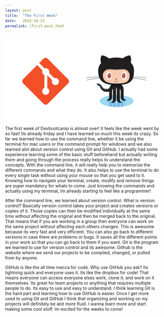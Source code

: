 ```yaml
---
layout: post
title:  "The First Week"
date:   2015-10-23
permalink: /first-post.html
---
```

<span class="image featured"><img src="/images/github1.jpg" alt=""></span>
The first week of Devbootcamp is almost over! It feels like the week went by so fast! Its already friday and I have learned so much this week its crazy. So far we learned how to use the command line, whether it be using the terminal for mac users or the command prompt for windows and we also learned alot about version control using Git and GitHub. I actually had some experience learning some of the basic stuff beforehand but actually writing them and going through the process really helps to understand the concepts. With the command line, it will really help you to memorize the different commands and what they do. It also helps to use the terminal to do every single task without using your mouse so that you get used to it. Knowing how to navigate your terminal, create, modify and remove things are super mandatory for whats to come. Just knowing the commands and actually using my terminal, Im already starting to feel like a programmer!

After the command line, we learned about version control. What is version control? Basically version control takes your project and creates versions or copies of it. Those copies can then be modified individually at the same time without affecting the original and then be merged back to the original. That means that if you are working in a group then everyone can work on the same project without affecting each others changes. This is awesome because its very fast and very efficient. You can also go back to different versions in case there are problems or bugs. It saves all the different points in your work so that you can go back to them if you want. Git is the program we learned to use for version control and its awesome. Github is the website where we send our projects to be compiled, changed, or pulled from by anyone.

GitHub is like the all time mecca for code. Why use GitHub you ask? Its lightning quick and everyone uses it. Its like the dropbox for code! That means everyone can access everyone elses work, clone it, and work on it themselves. Its great for team projects or anything that requires multiple people to do. Its easy to use and easy to understand. I think learning Git is the hard part and learning how to use GitHub is easier. Once I get more used to using Git and GitHub I think that organizing and working on my projects will definitely be alot more fluid. I wanna learn more and start making some cool stuff. Im excited for the weeks to come!

